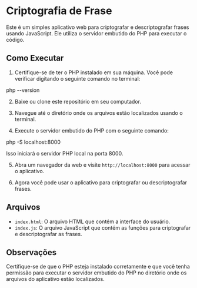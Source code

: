 # Criptografia de Frase

Este é um simples aplicativo web para criptografar e descriptografar frases usando JavaScript. Ele utiliza o servidor embutido do PHP para executar o código.

## Como Executar

1. Certifique-se de ter o PHP instalado em sua máquina. Você pode verificar digitando o seguinte comando no terminal:

php --version

2. Baixe ou clone este repositório em seu computador.

3. Navegue até o diretório onde os arquivos estão localizados usando o terminal.

4. Execute o servidor embutido do PHP com o seguinte comando:

php -S localhost:8000


Isso iniciará o servidor PHP local na porta 8000.

5. Abra um navegador da web e visite `http://localhost:8000` para acessar o aplicativo.

6. Agora você pode usar o aplicativo para criptografar ou descriptografar frases.

## Arquivos

- `index.html`: O arquivo HTML que contém a interface do usuário.
- `index.js`: O arquivo JavaScript que contém as funções para criptografar e descriptografar as frases.

## Observações

Certifique-se de que o PHP esteja instalado corretamente e que você tenha permissão para executar o servidor embutido do PHP no diretório onde os arquivos do aplicativo estão localizados.
